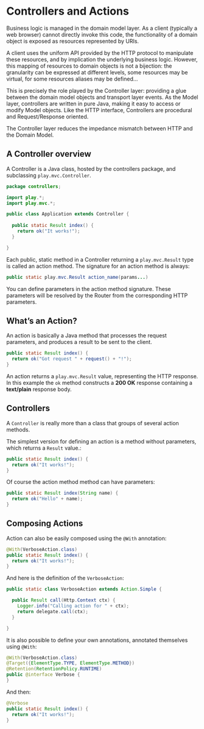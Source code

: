 # Controllers and Actions

Business logic is managed in the domain model layer. As a client (typically a web browser) cannot directly invoke this code, the functionality of a domain object is exposed as resources represented by URIs.

A client uses the uniform API provided by the HTTP protocol to manipulate these resources, and by implication the underlying business logic. However, this mapping of resources to domain objects is not a bijection: the granularity can be expressed at different levels, some resources may be virtual, for some resources aliases may be defined…

This is precisely the role played by the Controller layer: providing a glue between the domain model objects and transport layer events. As the Model layer, controllers are written in pure Java, making it easy to access or modify Model objects. Like the HTTP interface, Controllers are procedural and Request/Response oriented.

The Controller layer reduces the impedance mismatch between HTTP and the Domain Model.

## A Controller overview

A Controller is a Java class, hosted by the controllers package, and subclassing `play.mvc.Controller`. 

```java
package controllers;

import play.*;
import play.mvc.*;

public class Application extends Controller {
  
  public static Result index() {
    return ok("It works!");
  }

}
```

Each public, static method in a Controller returning a `play.mvc.Result` type is called an action method. The signature for an action method is always:

```java
public static play.mvc.Result action_name(params...)
```

You can define parameters in the action method signature. These parameters will be resolved by the Router from the corresponding HTTP parameters.

## What’s an Action?

An action is basically a Java method that processes the request parameters, and produces a result to be sent to the client.

```java
public static Result index() {
  return ok("Got request " + request() + "!");
}
```

An action returns a `play.mvc.Result` value, representing the HTTP response. In this example the `ok` method constructs a **200 OK** response containing a **text/plain** response body.

## Controllers 

A `Controller` is really more than a class that groups of several action methods. 

The simplest version for defining an action is a method without parameters, which returns a `Result` value.:

```java
public static Result index() {
  return ok("It works!");
}
```

Of course the action method method can have parameters:

```java
public static Result index(String name) {
  return ok("Hello" + name);
}
```

## Composing Actions

Action can also be easily composed using the `@With` annotation: 

```java
@With(VerboseAction.class)
public static Result index() {
  return ok("It works!");
}
```

And here is the definition of the `VerboseAction`:

```java
public static class VerboseAction extends Action.Simple {

  public Result call(Http.Context ctx) {
    Logger.info("Calling action for " + ctx);
    return delegate.call(ctx);
  }

}
```

It is also possible to define your own annotations, annotated themselves using `@With`:

```java
@With(VerboseAction.class)
@Target({ElementType.TYPE, ElementType.METHOD})
@Retention(RetentionPolicy.RUNTIME)
public @interface Verbose {
}
```

And then:

```java
@Verbose
public static Result index() {
  return ok("It works!");
}
```




